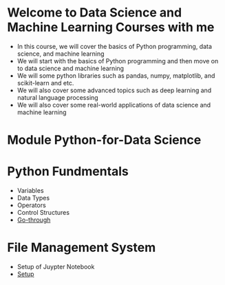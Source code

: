 # Welcome to Data Science and Machine Learning Courses with me
 - In this course, we will cover the basics of Python programming, data science, and machine learning
 - We will start with the basics of Python programming and then move on to data science and machine learning
 - We will some python libraries such as pandas, numpy, matplotlib, and scikit-learn and etc.
 - We will also cover some advanced topics such as deep learning and natural language processing
 - We will also cover some real-world applications of data science and machine learning

 # Module Python-for-Data Science
   # Python Fundmentals
   - Variables
   - Data Types
   - Operators
   - Control Structures
   - [Go-through](https://github.com/vinayakmishra4/DS-ML-COURSE/blob/main/Python-for-Data-Science/Python-Fundmentals/Python.md)

   # File Management System
   - Setup of Juypter Notebook
   - [Setup](https://github.com/vinayakmishra4/DS-ML-COURSE/blob/main/Python-for-Data-Science/File-Management-System/Jupyter-Notebook-Setup/Setup.md)
   